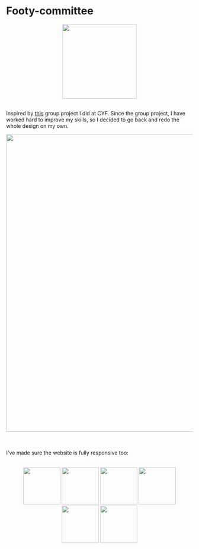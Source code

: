 # Footy-committee

<div align="center">
<img align="center" src="https://github.com/ZahraaTayyar/Footy-committee/assets/113244988/31b04faf-845e-48d6-9537-b3a42da63afe" width="200" />
</div>

<br/>

Inspired by [this](https://github.com/ZahraaTayyar/Community-Football-Website) group project I did at CYF. Since the group project, I have worked hard to improve my skills, so I decided to go back and redo the whole design on my own.

<div align="center">
<img align="center" src="https://github.com/ZahraaTayyar/Footy-committee/assets/113244988/f7babd92-6e13-4bef-820f-9157e4e7d9bc" width="800" />
</div>

<br/>
</br>

I've made sure the website is fully responsive too:

<br/>

<div align="center">

<img src="https://github.com/ZahraaTayyar/Footy-committee/assets/113244988/68d6ba5e-7e26-4430-b577-7d042f5aa23a" width="100" />

<img src="https://github.com/ZahraaTayyar/Footy-committee/assets/113244988/0fbf6952-db19-4c01-9ede-d158b3a28e82" width="100" />

<img src="https://github.com/ZahraaTayyar/Footy-committee/assets/113244988/b8a86daa-5478-44cc-8d94-e57750464036" width="100" />

<img src="https://github.com/ZahraaTayyar/Footy-committee/assets/113244988/a0e18c78-920f-4eb4-998d-46a9c91b6f93" width="100" />

<img src="https://github.com/ZahraaTayyar/Footy-committee/assets/113244988/40ed2845-f7bf-4d95-ab09-ade8e39907ac" width="100" />

<img src="https://github.com/ZahraaTayyar/Footy-committee/assets/113244988/9217d8da-a6f8-4494-bd16-442493ae4865" width="100" />

</div>

